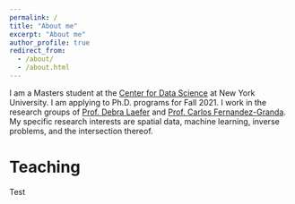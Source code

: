 ```yaml
---
permalink: /
title: "About me"
excerpt: "About me"
author_profile: true
redirect_from: 
  - /about/
  - /about.html
---
```


I am a Masters student at the [Center for Data Science](https://cds.nyu.edu/about/) at New York University. I am applying to Ph.D. programs for Fall 2021. I work in the research groups of [Prof. Debra Laefer](https://engineering.nyu.edu/faculty/debra-laefer) and [Prof. Carlos Fernandez-Granda](https://cims.nyu.edu/~cfgranda/). My specific research interests are spatial data, machine learning, inverse problems, and the intersection thereof.

Teaching
======
Test
